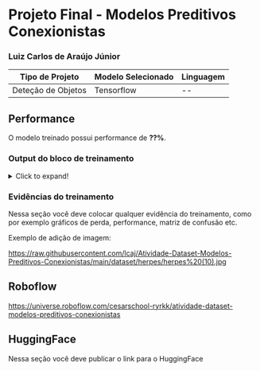 # Projeto Final - Modelos Preditivos Conexionistas

### Luiz Carlos de Araújo Júnior

|**Tipo de Projeto**|**Modelo Selecionado**|**Linguagem**|
|--|--|--|
|Deteção de Objetos|Tensorflow|--|

## Performance

O modelo treinado possui performance de **??%**.

### Output do bloco de treinamento

<details>
  <summary>Click to expand!</summary>
  
  ```text
    Você deve colar aqui a saída do bloco de treinamento do notebook, contendo todas as épocas e saídas do treinamento
  ```
</details>

### Evidências do treinamento

Nessa seção você deve colocar qualquer evidência do treinamento, como por exemplo gráficos de perda, performance, matriz de confusão etc.

Exemplo de adição de imagem:

https://raw.githubusercontent.com/lcaj/Atividade-Dataset-Modelos-Preditivos-Conexionistas/main/dataset/herpes/herpes%20(10).jpg

## Roboflow

https://universe.roboflow.com/cesarschool-ryrkk/atividade-dataset-modelos-preditivos-conexionistas

## HuggingFace

Nessa seção você deve publicar o link para o HuggingFace
